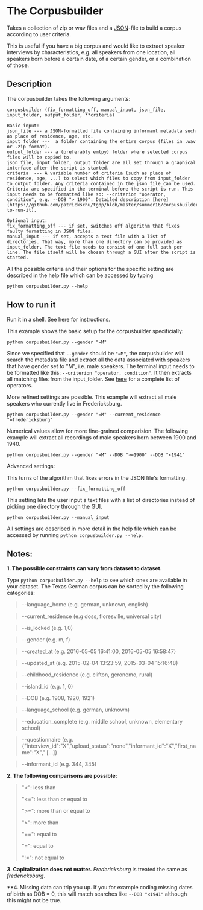 # The Corpusbuilder
Takes a collection of zip or wav files and a [JSON](http://www.json.org/)-file to build a corpus according to user criteria. 

This is useful if you have a big corpus and would like to extract speaker interviews by characteristics, e.g. all speakers from one location, all speakers born before a certain date, of a certain gender, or a combination of those. 

## Description
The corpusbuilder takes the following arguments:

    corpusbuilder (fix_formatting_off, manual_input, json_file, input_folder, output_folder, **criteria)
    
    Basic input:
    json_file --- a JSON-formatted file containing informant metadata such as place of residence, age, etc. 
    input_folder ---  a folder containing the entire corpus (files in .wav or .zip format). 
    output_folder --- a (preferably emtpy) folder where selected corpus files will be copied to. 
    json_file, input_folder, output_folder are all set through a graphical interface after the script is started. 
    criteria  --- A variable number of criteria (such as place of residence, age, ...) to select which files to copy from input_folder to output_folder. Any criteria contained in the json_file can be used. 
    Criteria are specified in the terminal before the script is run. This input needs to be formatted like so: --criterion "operator, condition", e.g. --DOB "> 1900". Detailed description [here](https://github.com/patrickschu/tgdp/blob/master/summer16/corpusbuilder/README.MD#how-to-run-it). 
    
    Optional input:
    fix_formatting_off --- if set, switches off algorithm that fixes faulty formatting in JSON files. 
    manual_input --- if set, accepts a text file with a list of directories. That way, more than one directory can be provided as input_folder. The text file needs to consist of one full path per line. The file itself will be chosen through a GUI after the script is started.

All the possible criteria and their options for the specific setting are described in the help file which can be accessed by typing

    python corpusbuilder.py --help
    

## How to run it
Run it in a shell. See here for instructions. 

This example shows the basic setup for the corpusbuilder specificially: 

    python corpusbuilder.py --gender "=M"

Since we specified that `--gender` should be `"=M"`, the corpusbuilder will search the metadata file and extract all the data associated with speakers that have gender set to "M", i.e. male speakers. The terminal input needs to be formatted like this: `--criterion "operator, condition"`. It then extracts all matching files from the input_folder. See [here](https://github.com/patrickschu/tgdp/tree/master/summer16/corpusbuilder#notes) for a complete list of operators. 

More refined settings are possible. This example will extract all male speakers who currently live in Fredericksburg. 

    python corpusbuilder.py --gender "=M" --current_residence "=fredericksburg"

Numerical values allow for more fine-grained comparision. The following example will extract all recordings of male speakers born between 1900 and 1940. 

    python corpusbuilder.py --gender "=M" --DOB ">=1900" --DOB "<1941"

Advanced settings:

This turns of the algorithm that fixes errors in the JSON file's formatting. 

    python corpusbuilder.py --fix_formatting_off 

This setting lets the user input a text files with a list of directories instead of picking one directory through the GUI. 

    python corpusbuilder.py --manual_input
    
All settings are described in more detail in the help file which can be accessed by running `python corpusbuilder.py --help`.

## Notes:
**1. The possible constraints can vary from dataset to dataset.** 

Type `python corpusbuilder.py --help` to see which ones are available in your dataset. The Texas German corpus can be sorted by the following categories:

>--language_home (e.g. german, unknown, english)

>--current_residence (e.g doss, floresville, universal city)

>--is_locked (e.g. 1,0)

>--gender (e.g. m, f) 

>--created_at (e.g. 2016-05-05 16:41:00, 2016-05-05 16:58:47)

>--updated_at (e.g. 2015-02-04 13:23:59, 2015-03-04 15:16:48)

>--childhood_residence (e.g. clifton, geronemo, rural)

>--island_id (e.g. 1, 0)

>--DOB (e.g. 1908, 1920, 1921) 

>--language_school (e.g. german, unknown)

>--education_complete (e.g. middle school, unknown, elementary school)

>--questionnaire (e.g. {"interview_id":"X","upload_status":"none","informant_id":"X","first_name":"X"," [...]}

>--informant_id (e.g. 344, 345)

**2. The following comparisons are possible:**

>"<": less than
>
>"<=": less than or equal to
>
>">=": more than or equal to
>
>">": more than
>
>"==": equal to
>
>"=":  equal to
>
>"!=": not equal to

**3. Capitalization does not matter.** *Fredericksburg* is treated the same as *fredericksburg*. 

**4. Missing data can trip you up. If you for example coding missing dates of birth as DOB = 0, this will match searches like `--DOB "<1941"` although this might not be true. 
